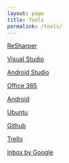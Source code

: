 ```yaml
---
layout: page
title: Tools
permalink: /tools/
---
```

<a href="https://www.jetbrains.com/resharper/">ReSharper</a>

<a href="https://www.visualstudio.com/en-us/visual-studio-homepage-vs.aspx">Visual Studio</a>

<a href="http://developer.android.com/sdk/index.html">Android Studio</a>

<a href="https://products.office.com/en-us/office-365-personal">Office 365</a>

<a href="https://www.android.com/">Android</a>

<a href="http://www.ubuntu.com/">Ubuntu</a>

<a href="https://github.com/">Github</a>

<a href="https://trello.com/">Trello</a>

<a href="https://www.google.com/inbox/">Inbox by Google</a>